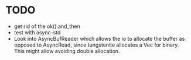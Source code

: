 # TODO

- get rid of the ok().and_then
- test with async-std
- Look into AsyncBufReader which allows the io to allocate the buffer as opposed to AsyncRead, since tungstenite allocates a Vec for binary. This might allow avoiding  double allocation.
